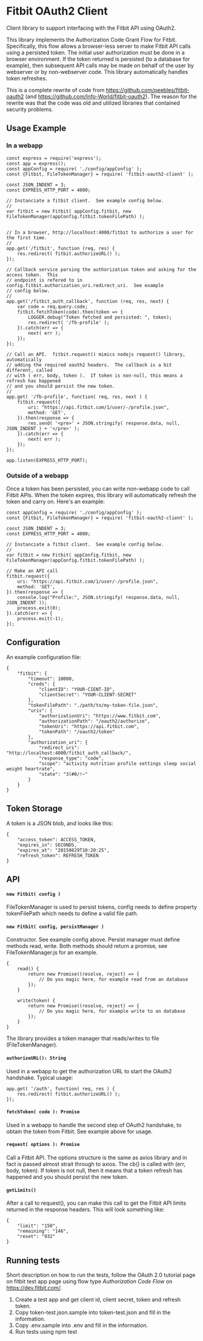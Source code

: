 # Fitbit OAuth2 Client

Client library to support interfacing with the Fitbit API using OAuth2.

This library implements the Authorization Code Grant Flow for Fitbit.  Specifically, this flow
allows a browser-less server to make Fitbit API calls using a persisted token.  The initial
user authorization must be done in a browser environment.  If the token returned is persisted
(to a database for example), then subsequent API calls may be made on behalf of the user by
webserver or by non-webserver code.  This library automatically handles token refreshes.

This is a complete rewrite of code from https://github.com/peebles/fitbit-oauth2 (and https://github.com/Info-World/fitbit-oauth2).
The reason for the rewrite was that the code was old and utilized libraries that contained security problems.


## Usage Example

### In a webapp

    const express = require('express');
    const app = express();
    const appConfig = require( './config/appConfig' );
    const {Fitbit, FileTokenManager} = require( 'fitbit-oauth2-client' );

    const JSON_INDENT = 3;
    const EXPRESS_HTTP_PORT = 4000;

    // Instanciate a fitbit client.  See example config below.
    //
    var fitbit = new Fitbit( appConfig.fitbit, new FileTokenManager(appConfig.fitbit.tokenFilePath) );


    // In a browser, http://localhost:4000/fitbit to authorize a user for the first time.
    //
    app.get('/fitbit', function (req, res) {
        res.redirect( fitbit.authorizeURL() );
    });

    // Callback service parsing the authorization token and asking for the access token.  This
    // endpoint is refered to in config.fitbit.authorization_uri.redirect_uri.  See example
    // config below.
    //
    app.get('/fitbit_auth_callback', function (req, res, next) {
        var code = req.query.code;
        fitbit.fetchToken(code).then(token => {
            LOGGER.debug("Token fetched and persisted: ", token);
            res.redirect( '/fb-profile' );
        }).catch(err => {
            next( err );
        });
    });

    // Call an API.  fitbit.request() mimics nodejs request() library, automatically
    // adding the required oauth2 headers.  The callback is a bit different, called
    // with ( err, body, token ).  If token is non-null, this means a refresh has happened
    // and you should persist the new token.
    //
    app.get( '/fb-profile', function( req, res, next ) {
        fitbit.request({
            uri: "https://api.fitbit.com/1/user/-/profile.json",
            method: 'GET',
        }).then(response => {
            res.send( '<pre>' + JSON.stringify( response.data, null, JSON_INDENT ) + '</pre>' );
        }).catch(err => {
            next( err );
        });
    });

    app.listen(EXPRESS_HTTP_PORT);

### Outside of a webapp

Once a token has been persisted, you can write non-webapp code to call Fitbit APIs.  When
the token expires, this library will automatically refresh the token and carry on.  Here's
an example:

    const appConfig = require( './config/appConfig' );
    const {Fitbit, FileTokenManager} = require( 'fitbit-oauth2-client' );

    const JSON_INDENT = 3;
    const EXPRESS_HTTP_PORT = 4000;

    // Instanciate a fitbit client.  See example config below.
    //
    var fitbit = new Fitbit( appConfig.fitbit, new FileTokenManager(appConfig.fitbit.tokenFilePath) );

    // Make an API call
    fitbit.request({
        uri: "https://api.fitbit.com/1/user/-/profile.json",
        method: 'GET',
    }).then(response => {
        console.log("Profile:", JSON.stringify( response.data, null, JSON_INDENT ));
        process.exit(0);
    }).catch(err => {
        process.exit(-1);
    });
## Configuration

An example configuration file:

    {
        "fitbit": {
            "timeout": 10000,
            "creds": {
                "clientID": "YOUR-CIENT-ID",
                "clientSecret": "YOUR-CLIENT-SECRET"
            },
            "tokenFilePath": "./path/to/my-token-file.json",
            "uris": {
                "authorizationUri": "https://www.fitbit.com",
                "authorizationPath": "/oauth2/authorize",
                "tokenUri": "https://api.fitbit.com",
                "tokenPath": "/oauth2/token"
            },
            "authorization_uri": {
                "redirect_uri": "http://localhost:4000/fitbit_auth_callback/",
                "response_type": "code",
                "scope": "activity nutrition profile settings sleep social weight heartrate",
                "state": "3(#0/!~"
            }
        }
    }

## Token Storage

A token is a JSON blob, and looks like this:

    {
        "access_token": ACCESS_TOKEN,
        "expires_in": SECONDS,
        "expires_at": "20150829T10:20:25",
        "refresh_token": REFRESH_TOKEN
    }

## API

#### `new Fitbit( config )`
FileTokenManager is used to persist tokens, config needs to define property tokenFilePath which needs to define a valid file path.
#### `new Fitbit( config, persistManager )`
Constructor.  See example config above. Persist manager must define methods read, write. Both methods should return a promise, see FileTokenManager.js for an example.

    {
        read() {
            return new Promise((resolve, reject) => {
                // Do you magic here, for example read from an database
            });
        }

        write(token) {
            return new Promise((resolve, reject) => {
                // Do you magic here, for example write to an database
            });
        }
    }

The library provides a token manager that reads/writes to file (FileTokenManager).

#### `authorizeURL(): String`
Used in a webapp to get the authorization URL to start the OAuth2 handshake.  Typical usage:

    app.get( '/auth', function( req, res ) {
        res.redirect( fitbit.authorizeURL() );
    });

#### `fetchToken( code ): Promise`
Used in a webapp to handle the second step of OAuth2 handshake, to obtain the token from Fitbit.  See
example above for usage.

#### `request( options ): Promise`
Call a Fitbit API.  The options structure is the same as axios library and in fact is passed
almost strait through to axios.  The cb() is called with (err, body, token).  If token is not
null, then it means that a token refresh has happened and you should persist the new token.

#### `getLimits()`
After a call to request(), you can make this call to get the Fitbit API limits returned in the
response headers.  This will look something like:

    {
        "limit": "150",
        "remaining": "146",
        "reset": "932"
    }

## Running tests

Short description on how to run the tests, follow the OAuth 2.0 tutorial page on fitbit test app page using flow type *Authorization Code Flow* on https://dev.fitbit.com/.

1. Create a test app and get client id, client secret, token and refresh token.
2. Copy token-test.json.sample into token-test.json and fill in the information.
3. Copy .env.sample into .env and fill in the information.
4. Run tests using npm test
